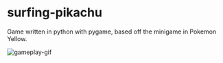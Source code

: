 # surfing-pikachu

Game written in python with pygame, based off the minigame in Pokemon Yellow.

![gameplay-gif](img/gameplay.gif)

